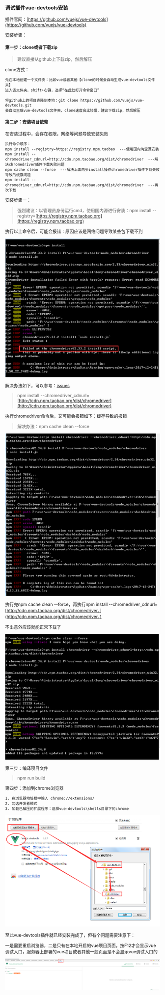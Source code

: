 ### 调试插件vue-devtools安装

插件官网：[https://github.com/vuejs/vue-devtools](https://github.com/vuejs/vue-devtools)

安装步骤：

#### 第一步：clone或者下载zip

> 建议直接从github上下载zip，然后解压

clone方式：

```
先在本地创建一个文件夹：比如vue或者其他【clone的时候会自动生成vue-devtools文件夹】
进入该文件夹，shift+右键，选择“在此处打开命令窗口”

将github上的项目克隆到本地：git clone https://github.com/vuejs/vue-devtools.git
会自动生成vue-devtools文件夹，clone速度会比较慢，建议下载zip，然后解压
```

#### 第二步：安装项目依赖

在安装过程中，会存在权限，网络等问题导致安装失败

```
执行命令顺序：
npm install --registry=https://registry.npm.taobao  ---使用国内淘宝源安装
npm install --chromedriver_cdnurl=http://cdn.npm.taobao.org/dist/chromedriver  ---解决chromedriver插件下载失败问题
npm cache clean --force  ---解决上面两步install操作chromedriver插件下载失败导致的缓存问题
npm install --chromedriver_cdnurl=http://cdn.npm.taobao.org/dist/chromedriver  ---再次下载
```

安装步骤一：

> 强烈建议：以管理员身份运行cmd，使用国内源进行安装：npm install --registry=[https://registry.npm.taobao.org](https://registry.npm.taobao.org)

执行以上命令后，可能会报错：原因应该是网络问题导致某些包下载不到

![](/assets/import.png)

解决办法如下，可以参考：[issues](https://github.com/vuejs/vue-router/issues/261#issuecomment-218618180)

> npm install --chromedriver\_cdnurl=[http://cdn.npm.taobao.org/dist/chromedriver](http://cdn.npm.taobao.org/dist/chromedriver)

执行chromedriver命令后，又可能会报错如下：缓存导致的报错

> 解决办法：npm cache clean --force

![](/assets/import1.png)

执行完npm cache clean --force，再执行npm install --chromedriver\_cdnurl=[http://cdn.npm.taobao.org/dist/chromedriver，](http://cdn.npm.taobao.org/dist/chromedriver，)

不出意外应该就能正常下载了

![](/assets/import2.png)

第三步：编译项目文件

> npm run build

第四步：添加到chrome浏览器

```
1. 在浏览器地址栏中输入 chrome://extensions/
2. 勾选开发者模式
3. 加载已解压的扩展程序：选择vue-devtools\shells目录下的chrome
```

![](/assets/import3.png)

至此vue-devtools插件就已经安装完成了，但有个问题需要注意下：

一是需要重启浏览器，二是只有在本地开启的vue项目页面，按F12才会显示vue调试入口，服务器上部署的vue项目或者其他一般页面是不会显示vue调试入口的

![](/assets/import4.png)

